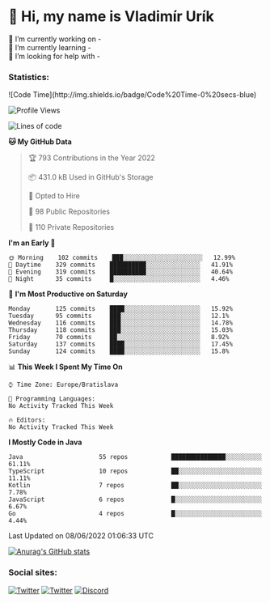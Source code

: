 <h1> 👋 Hi, my name is Vladimír Urík</h1>
<p>
 🔭 I’m currently working on -<br>
 🌱 I’m currently learning -<br>
 🤔 I’m looking for help with -<br>
</p>
<h3>Statistics:</h3>
<!--START_SECTION:waka-->
![Code Time](http://img.shields.io/badge/Code%20Time-0%20secs-blue)

![Profile Views](http://img.shields.io/badge/Profile%20Views-5-blue)

![Lines of code](https://img.shields.io/badge/From%20Hello%20World%20I%27ve%20Written-2%20Million%20lines%20of%20code-blue)

**🐱 My GitHub Data** 

> 🏆 793 Contributions in the Year 2022
 > 
> 📦 431.0 kB Used in GitHub's Storage 
 > 
> 💼 Opted to Hire
 > 
> 📜 98 Public Repositories 
 > 
> 🔑 110 Private Repositories  
 > 
**I'm an Early 🐤** 

```text
🌞 Morning    102 commits    ███░░░░░░░░░░░░░░░░░░░░░░   12.99% 
🌆 Daytime    329 commits    ██████████░░░░░░░░░░░░░░░   41.91% 
🌃 Evening    319 commits    ██████████░░░░░░░░░░░░░░░   40.64% 
🌙 Night      35 commits     █░░░░░░░░░░░░░░░░░░░░░░░░   4.46%

```
📅 **I'm Most Productive on Saturday** 

```text
Monday       125 commits    ████░░░░░░░░░░░░░░░░░░░░░   15.92% 
Tuesday      95 commits     ███░░░░░░░░░░░░░░░░░░░░░░   12.1% 
Wednesday    116 commits    ███░░░░░░░░░░░░░░░░░░░░░░   14.78% 
Thursday     118 commits    ███░░░░░░░░░░░░░░░░░░░░░░   15.03% 
Friday       70 commits     ██░░░░░░░░░░░░░░░░░░░░░░░   8.92% 
Saturday     137 commits    ████░░░░░░░░░░░░░░░░░░░░░   17.45% 
Sunday       124 commits    ████░░░░░░░░░░░░░░░░░░░░░   15.8%

```


📊 **This Week I Spent My Time On** 

```text
⌚︎ Time Zone: Europe/Bratislava

💬 Programming Languages: 
No Activity Tracked This Week

🔥 Editors: 
No Activity Tracked This Week

```

**I Mostly Code in Java** 

```text
Java                     55 repos            ███████████████░░░░░░░░░░   61.11% 
TypeScript               10 repos            ██░░░░░░░░░░░░░░░░░░░░░░░   11.11% 
Kotlin                   7 repos             ██░░░░░░░░░░░░░░░░░░░░░░░   7.78% 
JavaScript               6 repos             █░░░░░░░░░░░░░░░░░░░░░░░░   6.67% 
Go                       4 repos             █░░░░░░░░░░░░░░░░░░░░░░░░   4.44%

```



 Last Updated on 08/06/2022 01:06:33 UTC
<!--END_SECTION:waka-->

[![Anurag's GitHub stats](https://github-readme-stats.vercel.app/api?username=vladimir-urik)](https://github.com/anuraghazra/github-readme-stats)

<h3>Social sites:</h3>
<p><a href="https://twitter.com/GGGEDR" target="_blank"><img alt="Twitter" src="https://img.shields.io/badge/twitter-%231DA1F2.svg?&style=for-the-badge&logo=twitter&logoColor=white" /></a> <a href="https://www.reddit.com/user/GGGEDR" target="_blank"><img alt="Twitter" src="https://img.shields.io/badge/reddit-%23FE6262.svg?&style=for-the-badge&logo=reddit&logoColor=white" /></a> <a href="https://discord.com/users/535708984959827978" target="_blank"><img alt="Discord" src="https://img.shields.io/badge/discord-%235865f2.svg?&style=for-the-badge&logo=discord&logoColor=white" />
</p>
